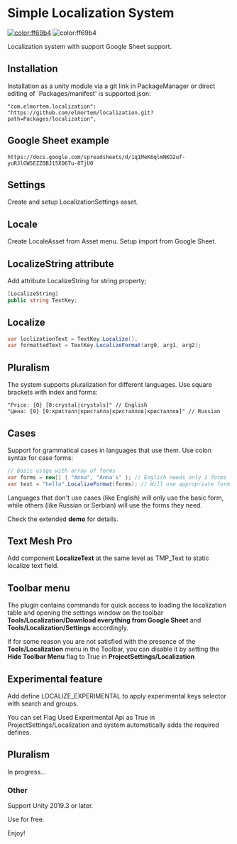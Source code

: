 # Simple Localization System

[![color:ff69b4](https://img.shields.io/badge/licence-Unlicense-blue)](https://unlicense.org)
![color:ff69b4](https://img.shields.io/badge/Unity-2019.3.x-red)

Localization system with support Google Sheet support.

## Installation

Installation as a unity module via a git link in PackageManager or direct editing of `Packages/manifest' is supported.json:
```
"com.elmortem.localization": "https://github.com/elmortem/localization.git?path=Packages/localization",
```

## Google Sheet example

```https://docs.google.com/spreadsheets/d/1q1MeK6qlmNKO2uf-yuRJlGW5EZZ0BJ15XO6Tu-8TjU0```

## Settings

Create and setup LocalizationSettings asset.

## Locale

Create LocaleAsset from Asset menu. Setup import from Google Sheet.

## LocalizeString attribute

Add attribute LocalizeString for string property;
```csharp
[LocalizeString]
public string TextKey;
```

## Localize
```csharp
var loclizationText = TextKey.Localize();
var formattedText = TextKey.LocalizeFormat(arg0, arg1, arg2);
```

## Pluralism

The system supports pluralization for different languages. Use square brackets with index and forms:
```
"Price: {0} [0:crystal|crystals]" // English
"Цена: {0} [0:кристалл|кристалла|кристаллов|кристаллов]" // Russian
```

## Cases
Support for grammatical cases in languages that use them. Use colon syntax for case forms:
```csharp
// Basic usage with array of forms
var forms = new[] { "Anna", "Anna's" }; // English needs only 2 forms
var text = "hello".LocalizeFormat(forms); // Will use appropriate form for language
```
Languages that don't use cases (like English) will only use the basic form, while others (like Russian or Serbian) will use the forms they need.

Check the extended **demo** for details.

## Text Mesh Pro
Add component **LocalizeText** at the same level as TMP_Text to static localize text field.

## Toolbar menu
The plugin contains commands for quick access to loading the localization table and opening the settings window on the toolbar **Tools/Localization/Download everything from Google Sheet** and **Tools/Localization/Settings** accordingly.

If for some reason you are not satisfied with the presence of the **Tools/Localization** menu in the Toolbar, you can disable it by setting the **Hide Toolbar Menu** flag to True in **ProjectSettings/Localization**

## Experimental feature
Add define LOCALIZE_EXPERIMENTAL to apply experimental keys selector with search and groups.

You can set Flag Used Experimental Api as True in ProjectSettings/Localization and system automatically adds the required defines. 

## Pluralism
In progress...

### Other

Support Unity 2019.3 or later.

Use for free.

Enjoy!
